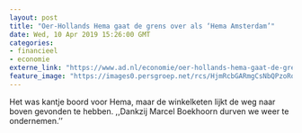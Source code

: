 ```yaml
---
layout: post
title: "Oer-Hollands Hema gaat de grens over als ‘Hema Amsterdam’"
date: Wed, 10 Apr 2019 15:26:00 GMT
categories: 
- financieel 
- economie 
externe_link: "https://www.ad.nl/economie/oer-hollands-hema-gaat-de-grens-over-als-hema-amsterdam~a26049ce/"
feature_image: "https://images0.persgroep.net/rcs/HjmRcbGARmgCsNbQPzoRoFO22oQ/diocontent/60940935/_fitwidth/400/?appId=21791a8992982cd8da851550a453bd7f&quality=0.7"
---
```


Het was kantje boord voor Hema, maar de winkelketen lijkt de weg naar boven gevonden te hebben. ,,Dankzij Marcel Boekhoorn durven we weer te ondernemen.’’

